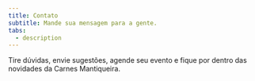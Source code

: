 ```yaml
---
title: Contato
subtitle: Mande sua mensagem para a gente.  
tabs:
  - description
---
```


Tire dúvidas, envie sugestões, agende seu evento e fique por dentro das novidades da Carnes Mantiqueira. 

